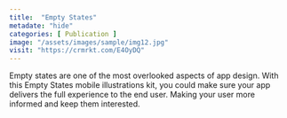 ```yaml
---
title:  "Empty States"
metadate: "hide"
categories: [ Publication ]
image: "/assets/images/sample/img12.jpg"
visit: "https://crmrkt.com/E4OyDQ"
---
```

Empty states are one of the most overlooked aspects of app design. With this Empty States mobile illustrations kit, you could make sure your app delivers the full experience to the end user. Making your user more informed and keep them interested.